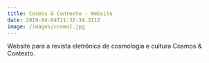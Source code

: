 ```yaml
---
title: Cosmos & Contexto - Website
date: 2019-04-04T21:32:34.311Z
image: /images/cosmo1.jpg
---
```

Website para a revista eletrônica de cosmologia e cultura Cosmos & Contexto.
